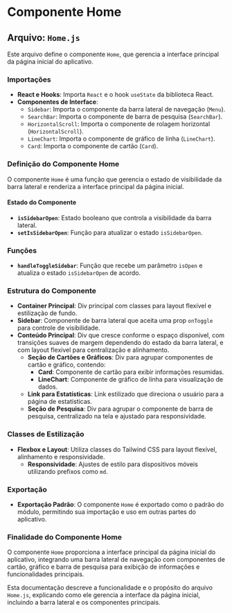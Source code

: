 # Componente Home

## Arquivo: `Home.js`

Este arquivo define o componente `Home`, que gerencia a interface principal da página inicial do aplicativo.

### Importações

- **React e Hooks**: Importa `React` e o hook `useState` da biblioteca React.
- **Componentes de Interface**:
  - `Sidebar`: Importa o componente da barra lateral de navegação (`Menu`).
  - `SearchBar`: Importa o componente de barra de pesquisa (`SearchBar`).
  - `HorizontalScroll`: Importa o componente de rolagem horizontal (`HorizontalScroll`).
  - `LineChart`: Importa o componente de gráfico de linha (`LineChart`).
  - `Card`: Importa o componente de cartão (`Card`).

### Definição do Componente Home

O componente `Home` é uma função que gerencia o estado de visibilidade da barra lateral e renderiza a interface principal da página inicial.

#### Estado do Componente

- **`isSidebarOpen`**: Estado booleano que controla a visibilidade da barra lateral.
- **`setIsSidebarOpen`**: Função para atualizar o estado `isSidebarOpen`.

### Funções

- **`handleToggleSidebar`**: Função que recebe um parâmetro `isOpen` e atualiza o estado `isSidebarOpen` de acordo.

### Estrutura do Componente

- **Container Principal**: Div principal com classes para layout flexível e estilização de fundo.
- **Sidebar**: Componente de barra lateral que aceita uma prop `onToggle` para controle de visibilidade.
- **Conteúdo Principal**: Div que cresce conforme o espaço disponível, com transições suaves de margem dependendo do estado da barra lateral, e com layout flexível para centralização e alinhamento.
  - **Seção de Cartões e Gráficos**: Div para agrupar componentes de cartão e gráfico, contendo:
    - **Card**: Componente de cartão para exibir informações resumidas.
    - **LineChart**: Componente de gráfico de linha para visualização de dados.
  - **Link para Estatísticas**: Link estilizado que direciona o usuário para a página de estatísticas.
  - **Seção de Pesquisa**: Div para agrupar o componente de barra de pesquisa, centralizado na tela e ajustado para responsividade.

### Classes de Estilização

- **Flexbox e Layout**: Utiliza classes do Tailwind CSS para layout flexível, alinhamento e responsividade.
  - **Responsividade**: Ajustes de estilo para dispositivos móveis utilizando prefixos como `md`.

### Exportação

- **Exportação Padrão**: O componente `Home` é exportado como o padrão do módulo, permitindo sua importação e uso em outras partes do aplicativo.

### Finalidade do Componente Home

O componente `Home` proporciona a interface principal da página inicial do aplicativo, integrando uma barra lateral de navegação com componentes de cartão, gráfico e barra de pesquisa para exibição de informações e funcionalidades principais.

Esta documentação descreve a funcionalidade e o propósito do arquivo `Home.js`, explicando como ele gerencia a interface da página inicial, incluindo a barra lateral e os componentes principais.
